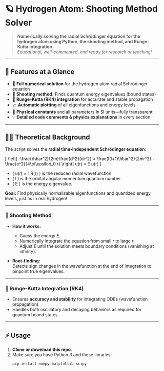 # 🪐 Hydrogen Atom: Shooting Method Solver

> **Numerically solving the radial Schrödinger equation for the hydrogen atom using Python, the shooting method, and Runge-Kutta integration.**  
> _Educational, well-commented, and ready for research or teaching!_

---

## 🚀 Features at a Glance

- 🎯 **Full numerical solution** for the hydrogen atom radial Schrödinger equation
- 🏹 **Shooting method:** Finds quantum energy eigenvalues (bound states)
- 🧮 **Runge-Kutta (RK4) integration** for accurate and stable propagation
- 📈 **Automatic plotting** of all eigenfunctions and energy levels
- 🧪 **Physical constants** and all parameters in SI units—fully transparent
- 💡 **Detailed code comments & physics explanations** in every section

---

## 🧑‍🔬 Theoretical Background

The script solves the **radial time-independent Schrödinger equation**:

\[
\left[ -\frac{\hbar^2}{2m}\frac{d^2}{dr^2} + \frac{l(l+1)\hbar^2}{2mr^2} - \frac{e^2}{4\pi\epsilon_0 r} \right] u(r) = E u(r)
\]

- \( u(r) = r R(r) \) is the reduced radial wavefunction.
- \( l \) is the orbital angular momentum quantum number.
- \( E \) is the energy eigenvalue.

**Goal:** Find physically normalizable eigenfunctions and quantized energy levels, just as in real hydrogen!

---

### 🏹 Shooting Method

- **How it works:**  
  - Guess the energy $E$.
  - Numerically integrate the equation from small $r$ to large $r$.
  - Adjust $E$ until the solution meets boundary conditions (vanishing at infinity).

- **Root-finding:**  
  Detects sign changes in the wavefunction at the end of integration to pinpoint true eigenvalues.

---

### 🔄 Runge-Kutta Integration (RK4)

- Ensures **accuracy and stability** for integrating ODEs (wavefunction propagation).
- Handles both oscillatory and decaying behaviors as required for quantum bound states.

---

## ⚡️ Usage

1. **Clone or download this repo**.
2. Make sure you have Python 3 and these libraries:
   ```bash
   pip install numpy matplotlib scipy
